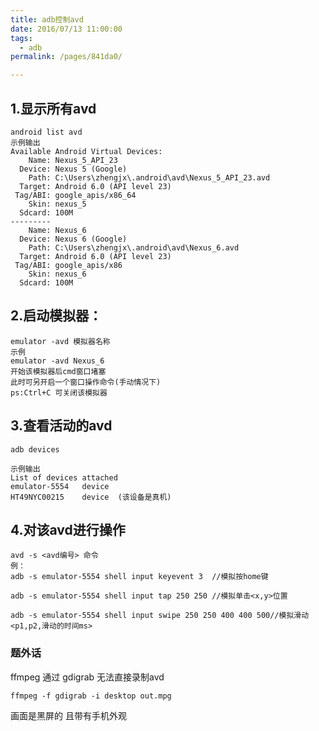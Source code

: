 ```yaml
---
title: adb控制avd
date: 2016/07/13 11:00:00
tags: 
  - adb
permalink: /pages/841da0/

---
```


## 1.显示所有avd

<!--more-->

    android list avd
    示例输出
    Available Android Virtual Devices:
        Name: Nexus_5_API_23
      Device: Nexus 5 (Google)
        Path: C:\Users\zhengjx\.android\avd\Nexus_5_API_23.avd
      Target: Android 6.0 (API level 23)
     Tag/ABI: google_apis/x86_64
        Skin: nexus_5
      Sdcard: 100M
    ---------
        Name: Nexus_6
      Device: Nexus 6 (Google)
        Path: C:\Users\zhengjx\.android\avd\Nexus_6.avd
      Target: Android 6.0 (API level 23)
     Tag/ABI: google_apis/x86
        Skin: nexus_6
      Sdcard: 100M


<!--more-->


## 2.启动模拟器：

    emulator -avd 模拟器名称   
    示例
    emulator -avd Nexus_6
    开始该模拟器后cmd窗口堵塞
    此时可另开启一个窗口操作命令(手动情况下)
    ps:Ctrl+C 可关闭该模拟器
 

## 3.查看活动的avd

    adb devices

    示例输出
    List of devices attached
    emulator-5554   device
    HT49NYC00215    device  (该设备是真机)
 
## 4.对该avd进行操作

    avd -s <avd编号> 命令
    例：
    adb -s emulator-5554 shell input keyevent 3  //模拟按home键
    
    adb -s emulator-5554 shell input tap 250 250 //模拟单击<x,y>位置
    
    adb -s emulator-5554 shell input swipe 250 250 400 400 500//模拟滑动<p1,p2,滑动的时间ms>

### 题外话
ffmpeg 通过 gdigrab 无法直接录制avd

    ffmpeg -f gdigrab -i desktop out.mpg

画面是黑屏的 且带有手机外观 



